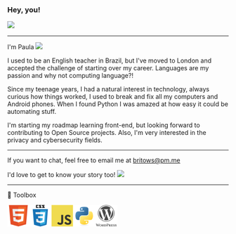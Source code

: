 ### Hey, you!

<img src="https://media.giphy.com/media/EU1obAC38GuWI/giphy.gif" width="300px">

---

I'm Paula <img src="https://user-images.githubusercontent.com/30466903/116768585-18b69f00-aa27-11eb-9557-8a88f0c0a5fd.png" width="20px">

I used to be an English teacher in Brazil, but I've moved to London and accepted the challenge of starting over my career.
Languages are my passion and why not computing language?!

Since my teenage years, I had a natural interest in technology, always curious how things worked, I used to break and fix all my computers and Android phones.
When I found Python I was amazed at how easy it could be automating stuff.

I'm starting my roadmap learning front-end, but looking forward to contributing to Open Source projects.
Also, I'm very interested in the privacy and cybersecurity fields.

---

If you want to chat, feel free to email me at britows@pm.me

I'd love to get to know your story too! <img src="https://emojipedia-us.s3.dualstack.us-west-1.amazonaws.com/thumbs/120/microsoft/209/hot-beverage_2615.png" width="20px">

---

🧰 Toolbox

<img src="https://github.com/devicons/devicon/blob/master/icons/html5/html5-original.svg" alt="html5-logo" width="50px" height="50px"/><img src="https://github.com/devicons/devicon/blob/master/icons/css3/css3-original-wordmark.svg" alt="css-logo" width="50px" height="50px" /><img src="https://github.com/devicons/devicon/blob/master/icons/javascript/javascript-original.svg" alt="javascript-logo" width="50px" height="50px" /><img src="https://github.com/devicons/devicon/blob/master/icons/python/python-original.svg" alt="python-logo" width="50px" height="50px" /><img src="https://github.com/devicons/devicon/blob/master/icons/wordpress/wordpress-plain-wordmark.svg" alt="wordpress-logo" width="50px" height="50px" />
